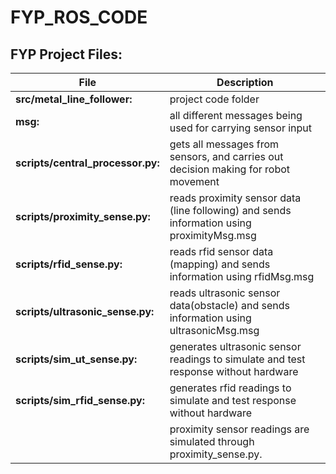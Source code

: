 # FYP_ROS_CODE  

## FYP Project Files:  

| File | Description |
| --- | --- |
| **src/metal_line_follower:** | project code folder |
| **msg:** |   all different messages being used for carrying sensor input  |
|**scripts/central_processor.py:**|    gets all messages from sensors, and carries out decision making for robot movement  |
| **scripts/proximity_sense.py:** |   reads proximity sensor data (line following) and sends information using proximityMsg.msg  |
| **scripts/rfid_sense.py:** |   reads rfid sensor data (mapping) and sends information using rfidMsg.msg  |
| **scripts/ultrasonic_sense.py:** |   reads ultrasonic sensor data(obstacle) and sends information using ultrasonicMsg.msg  |
| **scripts/sim_ut_sense.py:** |   generates ultrasonic sensor readings to simulate and test response without hardware   |
| **scripts/sim_rfid_sense.py:** |   generates rfid readings to simulate and test response without hardware  |
|   | proximity sensor readings are simulated through proximity_sense.py.  |
    
    
                                    

